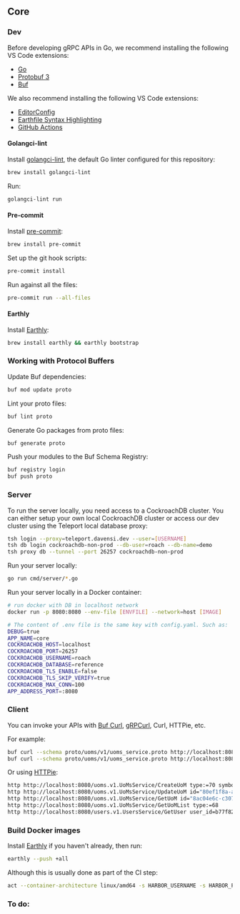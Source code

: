 ## Core

### Dev

Before developing gRPC APIs in Go, we recommend installing the following VS Code extensions:
- [Go](https://marketplace.visualstudio.com/items?itemName=golang.Go)
- [Protobuf 3](https://marketplace.visualstudio.com/items?itemName=zxh404.vscode-proto3)
- [Buf](https://marketplace.visualstudio.com/items?itemName=bufbuild.vscode-buf)

We also recommend installing the following VS Code extensions:
- [EditorConfig](https://marketplace.visualstudio.com/items?itemName=EditorConfig.EditorConfig)
- [Earthfile Syntax Highlighting](https://marketplace.visualstudio.com/items?itemName=earthly.earthfile-syntax-highlighting)
- [GitHub Actions](https://marketplace.visualstudio.com/items?itemName=GitHub.vscode-github-actions)

#### Golangci-lint

Install [golangci-lint](https://golangci-lint.run/usage/install/#local-installation), the default Go linter configured for this repository:
```sh
brew install golangci-lint
```

Run:
```sh
golangci-lint run
```

#### Pre-commit

Install [pre-commit](https://pre-commit.com/):
```sh
brew install pre-commit
```

Set up the git hook scripts:
```sh
pre-commit install
```

Run against all the files:
```sh
pre-commit run --all-files
```

#### Earthly

Install [Earthly](https://earthly.dev/):
```sh
brew install earthly && earthly bootstrap
```

### Working with Protocol Buffers

Update Buf dependencies:
```sh
buf mod update proto
```

Lint your proto files:
```sh
buf lint proto
```

Generate Go packages from proto files:
```sh
buf generate proto
```

Push your modules to the Buf Schema Registry:
```sh
buf registry login
buf push proto
```

### Server

To run the server locally, you need access to a CockroachDB cluster. You can either setup your own local CockroachDB cluster or access our dev cluster using the Teleport local database proxy:
```sh
tsh login --proxy=teleport.davensi.dev --user=[USERNAME]
tsh db login cockroachdb-non-prod --db-user=roach --db-name=demo
tsh proxy db --tunnel --port 26257 cockroachdb-non-prod
```

Run your server locally:
```sh
go run cmd/server/*.go
```

Run your server locally in a Docker container:
```sh
# run docker with DB in localhost network
docker run -p 8080:8080 --env-file [ENVFILE] --network=host [IMAGE]

# The content of .env file is the same key with config.yaml. Such as:
DEBUG=true
APP_NAME=core
COCKROACHDB_HOST=localhost
COCKROACHDB_PORT=26257
COCKROACHDB_USERNAME=roach
COCKROACHDB_DATABASE=reference
COCKROACHDB_TLS_ENABLE=false
COCKROACHDB_TLS_SKIP_VERIFY=true
COCKROACHDB_MAX_CONN=100
APP_ADDRESS_PORT=:8080
```

### Client

You can invoke your APIs  with [Buf Curl](https://buf.build/docs/curl/usage), [gRPCurl](https://github.com/fullstorydev/grpcurl), Curl, HTTPie, etc.

For example:
```sh
buf curl --schema proto/uoms/v1/uoms_service.proto http://localhost:8080/uoms.v1.UoMsService/GetUoM --data '{"id": "8ac04e6c-c307-4da6-b893-d7e320ee92c2"}'
buf curl --schema proto/uoms/v1/uoms_service.proto http://localhost:8080/uoms.v1.UoMsService/GetUoMList --data '{"type": 1}'
```

Or using [HTTPie](https://github.com/httpie/httpie):
```sh
http http://localhost:8080/uoms.v1.UoMsService/CreateUoM type:=70 symbol=TEST icon=test managed_decimals=10 displayed_decimals=2
http http://localhost:8080/uoms.v1.UoMsService/UpdateUoM id="80ef1f8a-adc3-44e3-aa2b-cf56d31d258f" type:=68
http http://localhost:8080/uoms.v1.UoMsService/GetUoM id="8ac04e6c-c307-4da6-b893-d7e320ee92c2"
http http://localhost:8080/uoms.v1.UoMsService/GetUoMList type:=68
http http://localhost:8080/users.v1.UsersService/GetUser user_id=b77f82ce-07af-44e6-a49f-40b0199b5d12
```


### Build Docker images

Install [Earthly](https://earthly.dev/) if you haven't already, then run:
```sh
earthly --push +all
```

Although this is usually done as part of the CI step:
```sh
act --container-architecture linux/amd64 -s HARBOR_USERNAME -s HARBOR_PASSWORD
```

### To do:
